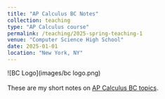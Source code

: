 ```yaml
---
title: "AP Calculus BC Notes"
collection: teaching
type: "AP Calculus course"
permalink: /teaching/2025-spring-teaching-1
venue: "Computer Science High School"
date: 2025-01-01
location: "New York, NY"
---
```


![BC Logo](images/bc logo.png)
<br><br>
These are my short notes on [AP Calculus BC topics](https://github.com/harry-yangmath/AP_Calc_BC).

